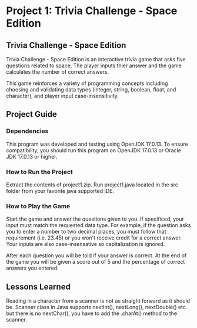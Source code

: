 # Project 1: Trivia Challenge - Space Edition

## Trivia Challenge - Space Edition
Trivia Challenge - Space Edition is an interactive trivia game that asks five questions related to space.  The player inputs thier answer and the game calculates the number of correct answers.

This game reinforces a variety of programming concepts including choosing and validating data types (integer, string, boolean, float, and character), and player input case-insensitivity.

## Project Guide

### Dependencies
This program was developed and testing using OpenJDK 17.0.13.  To ensure compatibility, you should run this program on OpenJDK 17.0.13 or Oracle JDK 17.0.13 or higher.

### How to Run the Project
Extract the contents of project1.zip.  Run project1.java located in the src folder from your favorite java supported IDE.

### How to Play the Game
Start the game and answer the questions given to you.  If specificed, your input must match the requested data type.  For example, if the question asks you to enter a number to two decimal places, you must follow that requirement (i.e. 23.45) or you won't receive credit for a correct answer.  Your inputs are also case-insensative so capitalization is ignored.

After each question you will be told if your answer is correct.  At the end of the game you will be given a score out of 5 and the percentage of correct answers you entered.

## Lessons Learned
 
Reading in a character from a scanner is not as straight forward as it should be.  Scanner class in Java supports nextInt(), nextLong(), nextDouble() etc. but there is no nextChar(), you have to add the .charAt() method to the scanner.